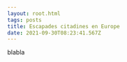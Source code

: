 ```yaml
---
layout: root.html
tags: posts
title: Escapades citadines en Europe
date: 2021-09-30T08:23:41.567Z
---
```

blabla